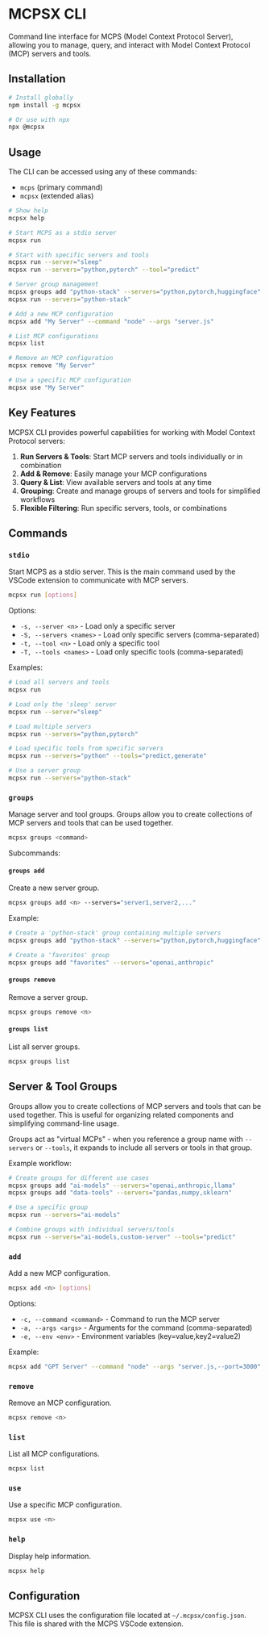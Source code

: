 # MCPSX CLI

Command line interface for MCPS (Model Context Protocol Server), allowing you to manage, query, and interact with Model Context Protocol (MCP) servers and tools.

## Installation

```bash
# Install globally
npm install -g mcpsx

# Or use with npx
npx @mcpsx
```

## Usage

The CLI can be accessed using any of these commands:
- `mcps` (primary command)
- `mcpsx` (extended alias)

```bash
# Show help
mcpsx help

# Start MCPS as a stdio server
mcpsx run

# Start with specific servers and tools
mcpsx run --server="sleep"
mcpsx run --servers="python,pytorch" --tool="predict"

# Server group management
mcpsx groups add "python-stack" --servers="python,pytorch,huggingface"
mcpsx run --servers="python-stack"

# Add a new MCP configuration
mcpsx add "My Server" --command "node" --args "server.js"

# List MCP configurations
mcpsx list

# Remove an MCP configuration
mcpsx remove "My Server"

# Use a specific MCP configuration
mcpsx use "My Server"
```

## Key Features

MCPSX CLI provides powerful capabilities for working with Model Context Protocol servers:

1. **Run Servers & Tools**: Start MCP servers and tools individually or in combination
2. **Add & Remove**: Easily manage your MCP configurations
3. **Query & List**: View available servers and tools at any time
4. **Grouping**: Create and manage groups of servers and tools for simplified workflows
5. **Flexible Filtering**: Run specific servers, tools, or combinations

## Commands

### `stdio`

Start MCPS as a stdio server. This is the main command used by the VSCode extension to communicate with MCP servers.

```bash
mcpsx run [options]
```

Options:
- `-s, --server <n>` - Load only a specific server
- `-S, --servers <names>` - Load only specific servers (comma-separated)
- `-t, --tool <n>` - Load only a specific tool
- `-T, --tools <names>` - Load only specific tools (comma-separated)

Examples:
```bash
# Load all servers and tools
mcpsx run

# Load only the 'sleep' server
mcpsx run --server="sleep"

# Load multiple servers
mcpsx run --servers="python,pytorch"

# Load specific tools from specific servers
mcpsx run --servers="python" --tools="predict,generate"

# Use a server group
mcpsx run --servers="python-stack"
```

### `groups`

Manage server and tool groups. Groups allow you to create collections of MCP servers and tools that can be used together.

```bash
mcpsx groups <command>
```

Subcommands:

#### `groups add`

Create a new server group.

```bash
mcpsx groups add <n> --servers="server1,server2,..."
```

Example:
```bash
# Create a 'python-stack' group containing multiple servers
mcpsx groups add "python-stack" --servers="python,pytorch,huggingface"

# Create a 'favorites' group
mcpsx groups add "favorites" --servers="openai,anthropic"
```

#### `groups remove`

Remove a server group.

```bash
mcpsx groups remove <n>
```

#### `groups list`

List all server groups.

```bash
mcpsx groups list
```

## Server & Tool Groups

Groups allow you to create collections of MCP servers and tools that can be used together. This is useful for organizing related components and simplifying command-line usage.

Groups act as "virtual MCPs" - when you reference a group name with `--servers` or `--tools`, it expands to include all servers or tools in that group.

Example workflow:

```bash
# Create groups for different use cases
mcpsx groups add "ai-models" --servers="openai,anthropic,llama"
mcpsx groups add "data-tools" --servers="pandas,numpy,sklearn"

# Use a specific group
mcpsx run --servers="ai-models"

# Combine groups with individual servers/tools
mcpsx run --servers="ai-models,custom-server" --tools="predict"
```

### `add`

Add a new MCP configuration.

```bash
mcpsx add <n> [options]
```

Options:
- `-c, --command <command>` - Command to run the MCP server
- `-a, --args <args>` - Arguments for the command (comma-separated)
- `-e, --env <env>` - Environment variables (key=value,key2=value2)

Example:
```bash
mcpsx add "GPT Server" --command "node" --args "server.js,--port=3000" --env "API_KEY=abc123,DEBUG=true"
```

### `remove`

Remove an MCP configuration.

```bash
mcpsx remove <n>
```

### `list`

List all MCP configurations.

```bash
mcpsx list
```

### `use`

Use a specific MCP configuration.

```bash
mcpsx use <n>
```

### `help`

Display help information.

```bash
mcpsx help
```

## Configuration

MCPSX CLI uses the configuration file located at `~/.mcpsx/config.json`. This file is shared with the MCPS VSCode extension.
